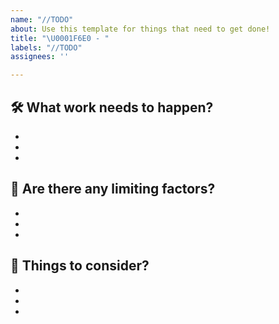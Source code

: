```yaml
---
name: "//TODO"
about: Use this template for things that need to get done!
title: "\U0001F6E0️ - "
labels: "//TODO"
assignees: ''

---
```


## 🛠️ What work needs to happen?
-
-
-
## 🚫 Are there any limiting factors?
- 
-
-
## 🤔 Things to consider?
-
-
-
